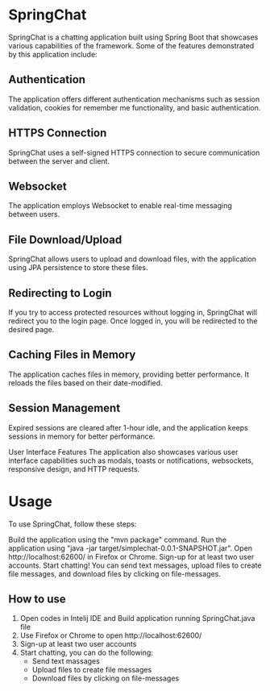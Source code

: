 # SpringChat
SpringChat is a chatting application built using Spring Boot that showcases various capabilities of the framework. Some of the features demonstrated by this application include:

## Authentication
The application offers different authentication mechanisms such as session validation, cookies for remember me functionality, and basic authentication.

## HTTPS Connection
SpringChat uses a self-signed HTTPS connection to secure communication between the server and client.

## Websocket
The application employs Websocket to enable real-time messaging between users.

## File Download/Upload
SpringChat allows users to upload and download files, with the application using JPA persistence to store these files.

## Redirecting to Login
If you try to access protected resources without logging in, SpringChat will redirect you to the login page. Once logged in, you will be redirected to the desired page.

## Caching Files in Memory
The application caches files in memory, providing better performance. It reloads the files based on their date-modified.

## Session Management
Expired sessions are cleared after 1-hour idle, and the application keeps sessions in memory for better performance.

User Interface Features
The application also showcases various user interface capabilities such as modals, toasts or notifications, websockets, responsive design, and HTTP requests.

# Usage
To use SpringChat, follow these steps:

Build the application using the "mvn package" command.
Run the application using "java -jar target/simplechat-0.0.1-SNAPSHOT.jar".
Open http://localhost:62600/ in Firefox or Chrome.
Sign-up for at least two user accounts.
Start chatting! You can send text messages, upload files to create file messages, and download files by clicking on file-messages.




## How to use
1. Open codes in Intelij IDE and Build application running SpringChat.java file
3. Use Firefox or Chrome to open http://localhost:62600/ 
4. Sign-up at least two user accounts
5. Start chatting, you can do the following:
	* Send text massages
	* Upload files to create file messages
	* Download files by clicking on file-messages

